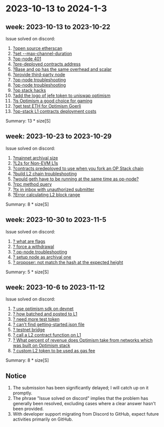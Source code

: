 # 2023-10-13 to 2024-1-3

## week:  2023-10-13 to 2023-10-22
Issue solved on discord:
1. [?open source etherscan](https://discord.com/channels/667044843901681675/1080867873997729874/1162180004537438229)
1. [?set --max-channel-duration](https://discord.com/channels/667044843901681675/1080867873997729874/1162188392709234760)
1. [?op-node 401](https://discord.com/channels/667044843901681675/887914409207414785/1162257355275247726)
1. [?pre-deployed contracts address](https://discord.com/channels/667044843901681675/1133131301847838750/1162387721998848082)
1. [?Base and op has the same overhead and scalar](https://discord.com/channels/667044843901681675/1133131301847838750/1162621042599149669)
1. [?provide third-party node](https://discord.com/channels/667044843901681675/887914409207414785/1162724815719895060)
1. [?op-node troubleshooting](https://discord.com/channels/667044843901681675/887914409207414785/1163459639220899930)
1. [?op-node troubleshooting](https://discord.com/channels/667044843901681675/887914409207414785/1163547244369301665)
1. [?op stack hacks](https://discord.com/channels/667044843901681675/887914409207414785/1164052771247493150)
1. [?add the logo of jefe token to uniswap optimism](https://discord.com/channels/667044843901681675/887914409207414785/1164778488356671488)
1. [?is Optimism a good choice for gaming](https://discord.com/channels/667044843901681675/1080862392281481246/1164779466883608626)
1. [?get test ETH for Optimism Goerli](https://discord.com/channels/667044843901681675/887914409207414785/1164980127915065364)
1. [?op-stack L1 contracts deployment costs](https://discord.com/channels/667044843901681675/1080867873997729874/1165330160434814977)

Summary: 13 * size[S]

## week:  2023-10-23 to 2023-10-29
Issue solved on discord:
1. [?mainnet archival size](https://discord.com/channels/667044843901681675/887914409207414785/1166327564206350416)
1. [?L2s for Non-EVM L1s](https://discord.com/channels/667044843901681675/1080867873997729874/1166347410893717534)
1. [?contracts predeployed to use when you fork an OP Stack chain](https://discord.com/channels/667044843901681675/1080867873997729874/1167072470617030656)
1. [?build L2 chain troubleshooting](https://discord.com/channels/667044843901681675/1080867873997729874/1167090960841330790)
1. [?would geth have to be running at the same time as op-node?](https://discord.com/channels/667044843901681675/1133131301847838750/1167493832825385101)
1. [?rpc method query](https://discord.com/channels/667044843901681675/1133131301847838750/1167502383606149180)
1. [?tx in inbox with unauthorized submitter](https://discord.com/channels/667044843901681675/1080867873997729874/1167520391284142201)
1. [?Error calculating L2 block range](https://discord.com/channels/667044843901681675/1080867873997729874/1167524144804536382)

Summary: 8 * size[S]

## week:  2023-10-30 to 2023-11-5
Issue solved on discord:
1. [? what are flags](https://discord.com/channels/667044843901681675/808860740449992705/1171485294386749490)
1. [?  force a withdrawal](https://discord.com/channels/667044843901681675/887914409207414785/1169104602289942528)
1. [? op-node troubleshooting](https://discord.com/channels/667044843901681675/887914409207414785/1168854045881016360)
1. [?  setup node as archival one](https://discord.com/channels/667044843901681675/887914409207414785/1168736955534671952)
1. [? proposer: not match the hash at the expected height](https://discord.com/channels/667044843901681675/887914409207414785/1168548581007970434)

Summary: 5 * size[S]

## week:  2023-10-6 to 2023-11-12
Issue solved on discord:
1. [? use optimism sdk on devnet](https://discord.com/channels/667044843901681675/887914409207414785/1171713547361853460)
1. [? how batched and posted to L1 ](https://discord.com/channels/667044843901681675/1080862392281481246/1171776491542028350)
1. [? need more test token](https://discord.com/channels/667044843901681675/887914409207414785/1171787199151353866)
1. [? can't find getting-started.json file](https://discord.com/channels/667044843901681675/887914409207414785/1172135922653999124)
1. [? testnet bridge](https://discord.com/channels/667044843901681675/887914409207414785/1172196520670535770)
1. [? call a L2 contract function on L1](https://discord.com/channels/667044843901681675/887914409207414785/1172393281787797555)
1. [? What percent of revenue does Optimism take from networks which was built on Optimism stack ](https://discord.com/channels/667044843901681675/1080867873997729874/1172537807143706735)
1. [? custom L2 token to be used as gas fee](https://discord.com/channels/667044843901681675/1080867873997729874/1172858965110038628)

Summary: 8 * size[S]

## Notice
1. The submission has been significantly delayed; I will catch up on it promptly.
1. The phrase "Issue solved on discord" implies that the problem has generally been resolved, excluding cases where a clear answer hasn't been provided.
1. With developer support migrating from Discord to GitHub, expect future activities primarily on GitHub.

